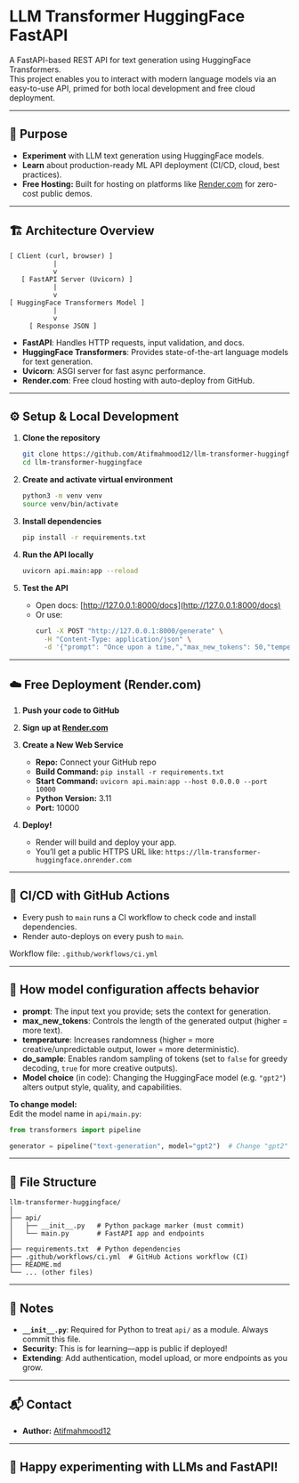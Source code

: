 # LLM Transformer HuggingFace FastAPI

A FastAPI-based REST API for text generation using HuggingFace Transformers.  
This project enables you to interact with modern language models via an easy-to-use API, primed for both local development and free cloud deployment.

---

## 🚀 Purpose

- **Experiment** with LLM text generation using HuggingFace models.
- **Learn** about production-ready ML API deployment (CI/CD, cloud, best practices).
- **Free Hosting:** Built for hosting on platforms like [Render.com](https://render.com/) for zero-cost public demos.

---

## 🏗️ Architecture Overview

```
[ Client (curl, browser) ]
           |
           v
   [ FastAPI Server (Uvicorn) ]
           |
           v
[ HuggingFace Transformers Model ]
           |
           v
     [ Response JSON ]
```

- **FastAPI**: Handles HTTP requests, input validation, and docs.
- **HuggingFace Transformers**: Provides state-of-the-art language models for text generation.
- **Uvicorn**: ASGI server for fast async performance.
- **Render.com**: Free cloud hosting with auto-deploy from GitHub.

---

## ⚙️ Setup & Local Development

1. **Clone the repository**
    ```bash
    git clone https://github.com/Atifmahmood12/llm-transformer-huggingface.git
    cd llm-transformer-huggingface
    ```

2. **Create and activate virtual environment**
    ```bash
    python3 -m venv venv
    source venv/bin/activate
    ```

3. **Install dependencies**
    ```bash
    pip install -r requirements.txt
    ```

4. **Run the API locally**
    ```bash
    uvicorn api.main:app --reload
    ```

5. **Test the API**
    - Open docs: [http://127.0.0.1:8000/docs](http://127.0.0.1:8000/docs)
    - Or use:
        ```bash
        curl -X POST "http://127.0.0.1:8000/generate" \
          -H "Content-Type: application/json" \
          -d '{"prompt": "Once upon a time,","max_new_tokens": 50,"temperature": 1.0,"do_sample": true}'
        ```

---

## ☁️ Free Deployment (Render.com)

1. **Push your code to GitHub**

2. **Sign up at [Render.com](https://render.com/)**

3. **Create a New Web Service**  
    - **Repo:** Connect your GitHub repo  
    - **Build Command:** `pip install -r requirements.txt`  
    - **Start Command:** `uvicorn api.main:app --host 0.0.0.0 --port 10000`  
    - **Python Version:** 3.11  
    - **Port:** 10000

4. **Deploy!**  
    - Render will build and deploy your app.  
    - You’ll get a public HTTPS URL like: `https://llm-transformer-huggingface.onrender.com`

---

## 🔄 CI/CD with GitHub Actions

- Every push to `main` runs a CI workflow to check code and install dependencies.
- Render auto-deploys on every push to `main`.

Workflow file: `.github/workflows/ci.yml`

---

## 🧠 How model configuration affects behavior

- **prompt**: The input text you provide; sets the context for generation.
- **max_new_tokens**: Controls the length of the generated output (higher = more text).
- **temperature**: Increases randomness (higher = more creative/unpredictable output, lower = more deterministic).
- **do_sample**: Enables random sampling of tokens (set to `false` for greedy decoding, `true` for more creative outputs).
- **Model choice** (in code): Changing the HuggingFace model (e.g. `"gpt2"`) alters output style, quality, and capabilities.

**To change model:**  
Edit the model name in `api/main.py`:
```python
from transformers import pipeline

generator = pipeline("text-generation", model="gpt2")  # Change "gpt2" to any HF model
```

---

## 📁 File Structure

```
llm-transformer-huggingface/
│
├── api/
│   ├── __init__.py   # Python package marker (must commit)
│   └── main.py       # FastAPI app and endpoints
│
├── requirements.txt  # Python dependencies
├── .github/workflows/ci.yml  # GitHub Actions workflow (CI)
├── README.md
└── ... (other files)
```

---

## 📝 Notes

- **`__init__.py`**: Required for Python to treat `api/` as a module. Always commit this file.
- **Security**: This is for learning—app is public if deployed!
- **Extending**: Add authentication, model upload, or more endpoints as you grow.

---

## 📬 Contact

- **Author:** [Atifmahmood12](https://github.com/Atifmahmood12)

---

## 🏁 Happy experimenting with LLMs and FastAPI!